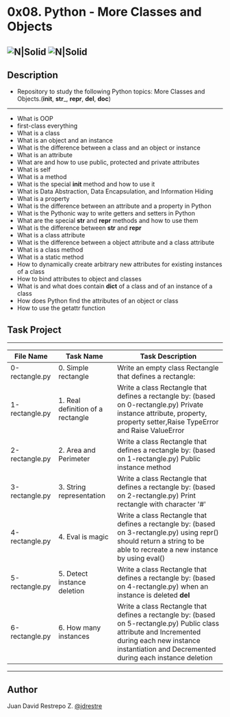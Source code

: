# 0x08. Python - More Classes and Objects

![N|Solid](https://www.holbertonschool.com/holberton-logo.png) ![N|Solid](https://intranet.hbtn.io/assets/holberton-logo-coral-27055cb2f875eb10bf3b3942e52a24581bc0667695bdc856d4f08b469b678000.png)
---

## Description
- Repository to study the following Python topics: More Classes and Objects.(__init__, __str___, __repr__, __del__, __doc__)
---
- What is OOP
- first-class everything
- What is a class
- What is an object and an instance
- What is the difference between a class and an object or instance
- What is an attribute
- What are and how to use public, protected and private attributes
- What is self
- What is a method
- What is the special __init__ method and how to use it
- What is Data Abstraction, Data Encapsulation, and Information Hiding
- What is a property
- What is the difference between an attribute and a property in Python
- What is the Pythonic way to write getters and setters in Python
- What are the special __str__ and __repr__ methods and how to use them
- What is the difference between __str__ and __repr__
- What is a class attribute
- What is the difference between a object attribute and a class attribute
- What is a class method
- What is a static method
- How to dynamically create arbitrary new attributes for existing instances of a class
- How to bind attributes to object and classes
- What is and what does contain __dict__ of a class and of an instance of a class
- How does Python find the attributes of an object or class
- How to use the getattr function

## Task Project
---
File Name|Task Name|Task Description
---|---|---
0-rectangle.py|0. Simple rectangle|Write an empty class Rectangle that defines a rectangle:
1-rectangle.py|1. Real definition of a rectangle|Write a class Rectangle that defines a rectangle by: (based on 0-rectangle.py) Private instance attribute, property, property setter,Raise TypeError and Raise ValueError
2-rectangle.py|2. Area and Perimeter|Write a class Rectangle that defines a rectangle by: (based on 1-rectangle.py) Public instance method
3-rectangle.py|3. String representation|Write a class Rectangle that defines a rectangle by: (based on 2-rectangle.py) Print rectangle with character '#'
4-rectangle.py|4. Eval is magic|Write a class Rectangle that defines a rectangle by: (based on 3-rectangle.py) using repr() should return a string to be able to recreate a new instance by using eval()
5-rectangle.py|5. Detect instance deletion|Write a class Rectangle that defines a rectangle by: (based on 4-rectangle.py) when an instance is deleted __del__
6-rectangle.py|6. How many instances|Write a class Rectangle that defines a rectangle by: (based on 5-rectangle.py) Public class attribute and Incremented during each new instance instantiation and Decremented during each instance deletion


---
## Author

Juan David Restrepo Z. [@jdrestre](https://twitter.com/jdrestre)